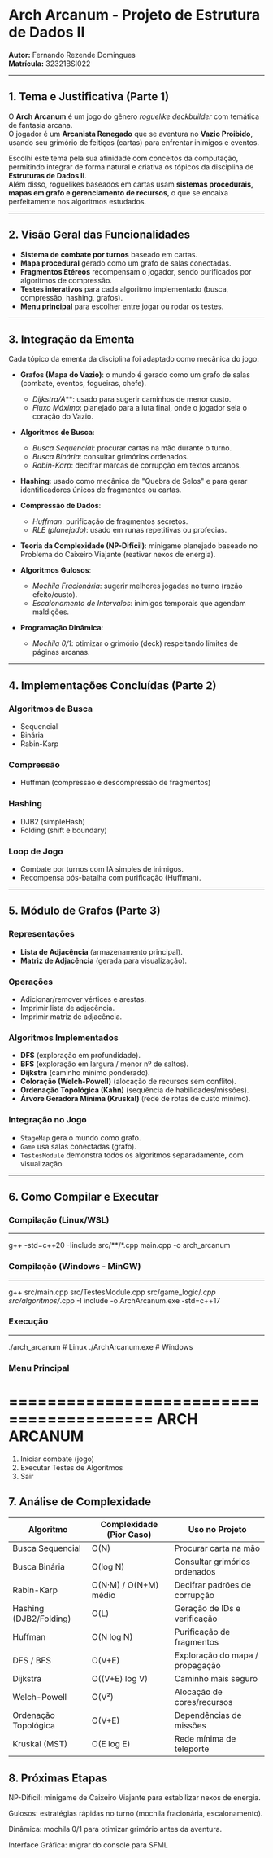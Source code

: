 # Arch Arcanum - Projeto de Estrutura de Dados II

**Autor:** Fernando Rezende Domingues  
**Matrícula:** 32321BSI022  

---

## 1. Tema e Justificativa (Parte 1)

O **Arch Arcanum** é um jogo do gênero *roguelike deckbuilder* com temática de fantasia arcana.  
O jogador é um **Arcanista Renegado** que se aventura no **Vazio Proibido**, usando seu grimório de feitiços (cartas) para enfrentar inimigos e eventos.  

Escolhi este tema pela sua afinidade com conceitos da computação, permitindo integrar de forma natural e criativa os tópicos da disciplina de **Estruturas de Dados II**.  
Além disso, roguelikes baseados em cartas usam **sistemas procedurais, mapas em grafo e gerenciamento de recursos**, o que se encaixa perfeitamente nos algoritmos estudados.

---

## 2. Visão Geral das Funcionalidades
- **Sistema de combate por turnos** baseado em cartas.  
- **Mapa procedural** gerado como um grafo de salas conectadas.  
- **Fragmentos Etéreos** recompensam o jogador, sendo purificados por algoritmos de compressão.  
- **Testes interativos** para cada algoritmo implementado (busca, compressão, hashing, grafos).  
- **Menu principal** para escolher entre jogar ou rodar os testes.

---

## 3. Integração da Ementa
Cada tópico da ementa da disciplina foi adaptado como mecânica do jogo:

- **Grafos (Mapa do Vazio)**: o mundo é gerado como um grafo de salas (combate, eventos, fogueiras, chefe).  
  - *Dijkstra/A***: usado para sugerir caminhos de menor custo.  
  - *Fluxo Máximo*: planejado para a luta final, onde o jogador sela o coração do Vazio.  

- **Algoritmos de Busca**:  
  - *Busca Sequencial*: procurar cartas na mão durante o turno.  
  - *Busca Binária*: consultar grimórios ordenados.  
  - *Rabin-Karp*: decifrar marcas de corrupção em textos arcanos.  

- **Hashing**: usado como mecânica de "Quebra de Selos" e para gerar identificadores únicos de fragmentos ou cartas.  

- **Compressão de Dados**:  
  - *Huffman*: purificação de fragmentos secretos.  
  - *RLE (planejado)*: usado em runas repetitivas ou profecias.  

- **Teoria da Complexidade (NP-Difícil)**: minigame planejado baseado no Problema do Caixeiro Viajante (reativar nexos de energia).  

- **Algoritmos Gulosos**:  
  - *Mochila Fracionária*: sugerir melhores jogadas no turno (razão efeito/custo).  
  - *Escalonamento de Intervalos*: inimigos temporais que agendam maldições.  

- **Programação Dinâmica**:  
  - *Mochila 0/1*: otimizar o grimório (deck) respeitando limites de páginas arcanas.  

---

## 4. Implementações Concluídas (Parte 2)

### Algoritmos de Busca
- Sequencial
- Binária
- Rabin-Karp

### Compressão
- Huffman (compressão e descompressão de fragmentos)

### Hashing
- DJB2 (simpleHash)
- Folding (shift e boundary)

### Loop de Jogo
- Combate por turnos com IA simples de inimigos.  
- Recompensa pós-batalha com purificação (Huffman).  

---

## 5. Módulo de Grafos (Parte 3)

### Representações
- **Lista de Adjacência** (armazenamento principal).  
- **Matriz de Adjacência** (gerada para visualização).  

### Operações
- Adicionar/remover vértices e arestas.  
- Imprimir lista de adjacência.  
- Imprimir matriz de adjacência.  

### Algoritmos Implementados
- **DFS** (exploração em profundidade).  
- **BFS** (exploração em largura / menor nº de saltos).  
- **Dijkstra** (caminho mínimo ponderado).  
- **Coloração (Welch-Powell)** (alocação de recursos sem conflito).  
- **Ordenação Topológica (Kahn)** (sequência de habilidades/missões).  
- **Árvore Geradora Mínima (Kruskal)** (rede de rotas de custo mínimo).  

### Integração no Jogo
- `StageMap` gera o mundo como grafo.  
- `Game` usa salas conectadas (grafo).  
- `TestesModule` demonstra todos os algoritmos separadamente, com visualização.

---

## 6. Como Compilar e Executar

### Compilação (Linux/WSL)
---
g++ -std=c++20 -Iinclude src/**/*.cpp main.cpp -o arch_arcanum

### Compilação (Windows - MinGW)
---
g++ src/main.cpp src/TestesModule.cpp src/game_logic/*.cpp src/algoritmos/*.cpp -I include -o ArchArcanum.exe -std=c++17

### Execução
---
./arch_arcanum   # Linux
./ArchArcanum.exe # Windows

### Menu Principal

=========================================
               ARCH ARCANUM
=========================================
1. Iniciar combate (jogo)
2. Executar Testes de Algoritmos
0. Sair

## 7. Análise de Complexidade
| Algoritmo              | Complexidade (Pior Caso) | Uso no Projeto                  |
| ---------------------- | ------------------------ | ------------------------------- |
| Busca Sequencial       | O(N)                     | Procurar carta na mão           |
| Busca Binária          | O(log N)                 | Consultar grimórios ordenados   |
| Rabin-Karp             | O(N·M) / O(N+M) médio    | Decifrar padrões de corrupção   |
| Hashing (DJB2/Folding) | O(L)                     | Geração de IDs e verificação    |
| Huffman                | O(N log N)               | Purificação de fragmentos       |
| DFS / BFS              | O(V+E)                   | Exploração do mapa / propagação |
| Dijkstra               | O((V+E) log V)           | Caminho mais seguro             |
| Welch-Powell           | O(V²)                    | Alocação de cores/recursos      |
| Ordenação Topológica   | O(V+E)                   | Dependências de missões         |
| Kruskal (MST)          | O(E log E)               | Rede mínima de teleporte        |

## 8. Próximas Etapas

NP-Difícil: minigame de Caixeiro Viajante para estabilizar nexos de energia.

Gulosos: estratégias rápidas no turno (mochila fracionária, escalonamento).

Dinâmica: mochila 0/1 para otimizar grimório antes da aventura.

Interface Gráfica: migrar do console para SFML